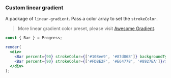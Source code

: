 ### Custom linear gradient

A package of `linear-gradient`. Pass a color array to set the `strokeColor`.

> More linear gradient color preset, please visit [Awesome Gradient](https://wangdicoder.github.io/awesome-gradient/).

<!--start-code-->

```jsx
const { Bar } = Progress;

render(
  <div>
    <Bar percent={90} strokeColor={['#108ee9', '#87d068']} backgroundType="impulse"/>
    <Bar percent={90} strokeColor={['#FDBE2F', '#E64778', '#8927EA']}/>
  </div>
);
```

<!--end-code-->
